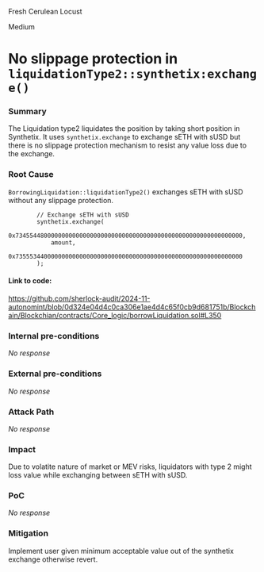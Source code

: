 Fresh Cerulean Locust

Medium

# No slippage protection in `liquidationType2::synthetix:exchange()`

### Summary

The Liquidation type2 liquidates the position by taking short position in Synthetix.
It uses `synthetix.exchange` to exchange sETH with sUSD but there is no slippage protection mechanism to resist any value loss due to the exchange. 

### Root Cause

`BorrowingLiquidation::liquidationType2()` exchanges sETH with sUSD without any slippage protection.

```solidity
        // Exchange sETH with sUSD
        synthetix.exchange(
            0x7345544800000000000000000000000000000000000000000000000000000000,
            amount,
            0x7355534400000000000000000000000000000000000000000000000000000000
        );
```

#### Link to code: 
https://github.com/sherlock-audit/2024-11-autonomint/blob/0d324e04d4c0ca306e1ae4d4c65f0cb9d681751b/Blockchain/Blockchian/contracts/Core_logic/borrowLiquidation.sol#L350


### Internal pre-conditions

_No response_

### External pre-conditions

_No response_

### Attack Path

_No response_

### Impact

Due to volatite nature of market or MEV risks, liquidators with type 2 might loss value while exchanging between sETH with sUSD.

### PoC

_No response_

### Mitigation

Implement user given minimum acceptable value out of the synthetix exchange otherwise revert.
